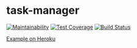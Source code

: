 # task-manager

[![Maintainability](https://api.codeclimate.com/v1/badges/cbef1ebcac03f5d695c1/maintainability)](https://codeclimate.com/github/HardAndHeavy/task-manager/maintainability)
[![Test Coverage](https://api.codeclimate.com/v1/badges/cbef1ebcac03f5d695c1/test_coverage)](https://codeclimate.com/github/HardAndHeavy/task-manager/test_coverage)
[![Build Status](https://travis-ci.org/HardAndHeavy/task-manager.svg?branch=master)](https://travis-ci.org/HardAndHeavy/task-manager)

[Example on Heroku](https://task-manager-ivan.herokuapp.com/)